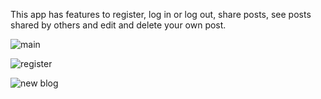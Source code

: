 This app has features to register, log in or log out, share posts, see posts shared by others and edit and delete your own post.

![main](https://user-images.githubusercontent.com/81647285/136532393-d777ceb9-14ee-4a75-99e2-eee46c2aba36.png)

![register](https://user-images.githubusercontent.com/81647285/136532623-7bebb3d7-d966-4f40-8e5d-7b72ae58b98f.png)


![new blog](https://user-images.githubusercontent.com/81647285/136532687-5fa22dcb-0fa0-43e7-b2a7-bb8ea2dd9122.png)

